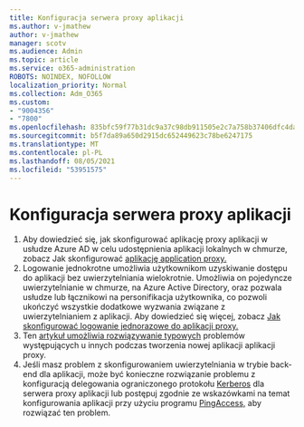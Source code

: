 ```yaml
---
title: Konfiguracja serwera proxy aplikacji
ms.author: v-jmathew
author: v-jmathew
manager: scotv
ms.audience: Admin
ms.topic: article
ms.service: o365-administration
ROBOTS: NOINDEX, NOFOLLOW
localization_priority: Normal
ms.collection: Adm_O365
ms.custom:
- "9004356"
- "7800"
ms.openlocfilehash: 835bfc59f77b31dc9a37c98db911505e2c7a758b37406dfc4da2d139afa61db5
ms.sourcegitcommit: b5f7da89a650d2915dc652449623c78be6247175
ms.translationtype: MT
ms.contentlocale: pl-PL
ms.lasthandoff: 08/05/2021
ms.locfileid: "53951575"
---
```

# <a name="app-proxy-configuration"></a>Konfiguracja serwera proxy aplikacji

1. Aby dowiedzieć się, jak skonfigurować aplikację proxy aplikacji w usłudze Azure AD w celu udostępnienia aplikacji lokalnych w chmurze, zobacz Jak skonfigurować [aplikację application proxy.](https://docs.microsoft.com/azure/active-directory/application-proxy-config-how-to)
2. Logowanie jednokrotne umożliwia użytkownikom uzyskiwanie dostępu do aplikacji bez uwierzytelniania wielokrotnie. Umożliwia on pojedyncze uwierzytelnianie w chmurze, na Azure Active Directory, oraz pozwala usłudze lub łącznikowi na personifikacja użytkownika, co pozwoli ukończyć wszystkie dodatkowe wyzwania związane z uwierzytelnianiem z aplikacji. Aby dowiedzieć się więcej, zobacz [Jak skonfigurować logowanie jednorazowe do aplikacji proxy.](https://docs.microsoft.com/azure/active-directory/application-proxy-config-sso-how-to)
3. Ten [artykuł umożliwia rozwiązywanie typowych](https://docs.microsoft.com/azure/active-directory/application-proxy-config-problem) problemów występujących u innych podczas tworzenia nowej aplikacji aplikacji proxy.
4. Jeśli masz problem z skonfigurowaniem uwierzytelniania w trybie back-end dla aplikacji, może być konieczne rozwiązanie problemu z konfiguracją delegowania ograniczonego protokołu [Kerberos](https://docs.microsoft.com/azure/active-directory/application-proxy-back-end-kerberos-constrained-delegation-how-to) dla serwera proxy aplikacji lub postępuj zgodnie ze wskazówkami na temat konfigurowania aplikacji przy użyciu programu [PingAccess,](https://docs.microsoft.com/azure/active-directory/application-proxy-back-end-ping-access-how-to) aby rozwiązać ten problem.
